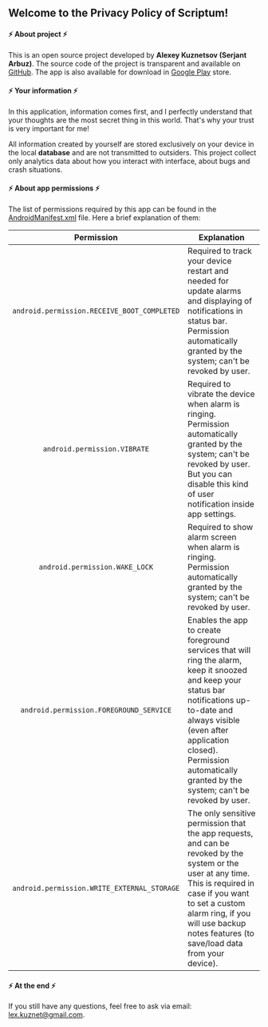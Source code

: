 ## Welcome to the Privacy Policy of Scriptum!

#### ⚡ About project ⚡

This is an open source project developed by **Alexey Kuznetsov (Serjant Arbuz)**. The source code of the project 
is transparent and available on [GitHub](https://github.com/SerjantArbuz/Scriptum). The app is also available 
for download in [Google Play](https://play.google.com/store/apps/details?id=sgtmelon.scriptum) store.

#### ⚡ Your information ⚡

In this application, information comes first, and I perfectly understand that your thoughts are the
most secret thing in this world. That's why your trust is very important for me!

All information created by yourself are stored exclusively on your device in the local **database** and are
not transmitted to outsiders. This project collect only analytics data about how you interact with interface, 
about bugs and crash situations.

#### ⚡ About app permissions ⚡

The list of permissions required by this app can be found in
the [AndroidManifest.xml](https://github.com/SerjantArbuz/Scriptum/blob/master/app/src/main/AndroidManifest.xml)
file. Here a brief explanation of them:

| Permission | Explanation |
| :---: | --- |
| `android.permission.RECEIVE_BOOT_COMPLETED` | Required to track your device restart and needed for update alarms and displaying of notifications in status bar. Permission automatically granted by the system; can't be revoked by user. |
| `android.permission.VIBRATE` | Required to vibrate the device when alarm is ringing. Permission automatically granted by the system; can't be revoked by user. But you can disable this kind of user notification inside app settings. |
| `android.permission.WAKE_LOCK` | Required to show alarm screen when alarm is ringing. Permission automatically granted by the system; can't be revoked by user. |
| `android.permission.FOREGROUND_SERVICE` | Enables the app to create foreground services that will ring the alarm, keep it snoozed and keep your status bar notifications up-to-date and always visible (even after application closed). Permission automatically granted by the system; can't be revoked by user. |
| `android.permission.WRITE_EXTERNAL_STORAGE` | The only sensitive permission that the app requests, and can be revoked by the system or the user at any time. This is required in case if you want to set a custom alarm ring, if you will use backup notes features (to save/load data from your device). |

#### ⚡ At the end ⚡

If you still have any questions, feel free to ask via email: lex.kuznet@gmail.com.
